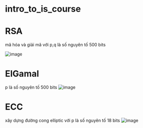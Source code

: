 # intro_to_is_course

# RSA 
mã hóa và giải mã với p,q là số nguyên tố 500 bits

![image](https://user-images.githubusercontent.com/76806313/197348459-2a83aa81-54f0-43ec-bbf3-4d8f093d801b.png)

# ElGamal
p là số nguyên tố 500 bits
![image](https://user-images.githubusercontent.com/76806313/197348591-50fd2f9a-a583-4957-a6db-d2ce6cc259de.png)

# ECC
xây dựng đường cong elliptic với p là số nguyên tố 18 bits
![image](https://user-images.githubusercontent.com/76806313/197348647-a07b292c-a2ed-4065-8b82-683604dfc4bf.png)

